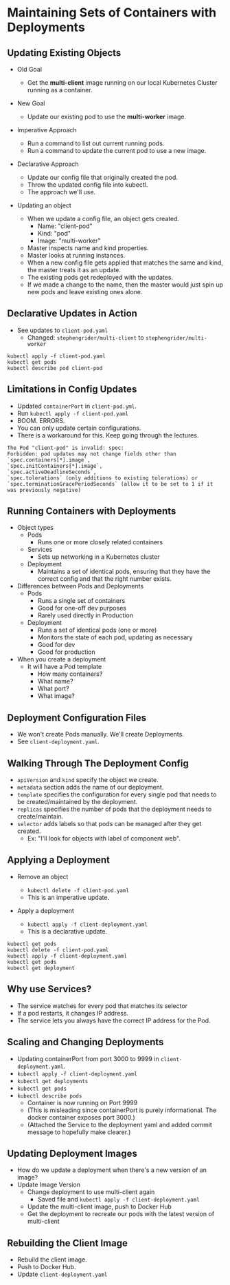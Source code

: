 # Maintaining Sets of Containers with Deployments

## Updating Existing Objects

* Old Goal
  * Get the **multi-client** image running on our local Kubernetes Cluster running as a container.
* New Goal
  * Update our existing pod to use the **multi-worker** image.

* Imperative Approach
  * Run a command to list out current running pods.
  * Run a command to update the current pod to use a new image.
* Declarative Approach
  * Update our config file that originally created the pod.
  * Throw the updated config file into kubectl.
  * The approach we'll use.

* Updating an object
  * When we update a config file, an object gets created.
    * Name: "client-pod"
    * Kind: "pod"
    * Image: "multi-worker"
  * Master inspects name and kind properties.
  * Master looks at running instances.
  * When a new config file gets applied that matches the same and kind, the master treats it as an update.
  * The existing pods get redeployed with the updates.
  * If we made a change to the name, then the master would just spin up new pods and leave existing ones alone.

## Declarative Updates in Action

* See updates to `client-pod.yaml`
  * Changed: `stephengrider/multi-client` to `stephengrider/multi-worker`

```
kubectl apply -f client-pod.yaml
kubectl get pods
kubectl describe pod client-pod
```

## Limitations in Config Updates

* Updated `containerPort` in `client-pod.yml`.
* Run `kubectl apply -f client-pod.yaml`
* BOOM. ERRORS.
* You can only update certain configurations. 
* There is a workaround for this. Keep going through the lectures.

```
The Pod "client-pod" is invalid: spec: 
Forbidden: pod updates may not change fields other than 
`spec.containers[*].image`, 
`spec.initContainers[*].image`, 
`spec.activeDeadlineSeconds`, 
`spec.tolerations` (only additions to existing tolerations) or 
`spec.terminationGracePeriodSeconds` (allow it to be set to 1 if it was previously negative)
```

## Running Containers with Deployments

* Object types
  * Pods
    * Runs one or more closely related containers
  * Services
    * Sets up networking in a Kubernetes cluster
  * Deployment
    * Maintains a set of identical pods, ensuring that they have the correct config and that the right number exists.
* Differences between Pods and Deployments
  * Pods
    * Runs a single set of containers
    * Good for one-off dev purposes
    * Rarely used directly in Production
  * Deployment
    * Runs a set of identical pods (one or more)
    * Monitors the state of each pod, updating as necessary
    * Good for dev
    * Good for production
* When you create a deployment
  * It will have a Pod template
    * How many containers?
    * What name?
    * What port?
    * What image?

## Deployment Configuration Files

* We won't create Pods manually. We'll create Deployments.
* See `client-deployment.yaml`.

## Walking Through The Deployment Config

* `apiVersion` and `kind` specify the object we create.
* `metadata` section adds the name of our deployment.
* `template` specifies the configuration for every single pod that needs to be created/maintained by the deployment.
* `replicas` specifies the number of pods that the deployment needs to create/maintain.
* `selector` adds labels so that pods can be managed after they get created.
  * Ex: "I'll look for objects with label of component web".

## Applying a Deployment

* Remove an object
  * `kubectl delete -f client-pod.yaml`
  * This is an imperative update.

* Apply a deployment
  * `kubectl apply -f client-deployment.yaml`
  * This is a declarative update.

```
kubectl get pods
kubectl delete -f client-pod.yaml
kubectl apply -f client-deployment.yaml
kubectl get pods
kubectl get deployment
```

## Why use Services?

* The service watches for every pod that matches its selector
* If a pod restarts, it changes IP address.
* The service lets you always have the correct IP address for the Pod.

## Scaling and Changing Deployments

* Updating containerPort from port 3000 to 9999 in `client-deployment.yaml`.
* `kubectl apply -f client-deployment.yaml`
* `kubectl get deployments`
* `kubectl get pods`
* `kubectl describe pods`
  * Container is now running on Port 9999
  * (This is misleading since containerPort is purely informational. The docker container exposes port 3000.)
  * (Attached the Service to the deployment yaml and added commit message to hopefully make clearer.)

## Updating Deployment Images

* How do we update a deployment when there's a new version of an image?
* Update Image Version
  * Change deployment to use multi-client again
    * Saved file and `kubectl apply -f client-deployment.yaml`
  * Update the multi-client image, push to Docker Hub
  * Get the deployment to recreate our pods with the latest version of multi-client

## Rebuilding the Client Image

* Rebuild the client image.
* Push to Docker Hub.
* Update `client-deployment.yaml`
